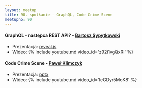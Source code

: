 ```yaml
---
layout: meetup
title: 90. spotkanie - GraphQL, Code Crime Scene
meetupno: 90
---
```


#### GraphQL - następca REST API? - [Bartosz Sypytkowski](https://twitter.com/horusiath)
* Prezentacja: [reveal.js](/assets/graphql/index.html)
* Wideo: {% include youtube.md video_id='z92i1vgQxRI' %}

#### Code Crime Scene - [Paweł Klimczyk](https://twitter.com/pwlklm)
* Prezentacja: [pptx](/assets/CodeCrimeScene.pptx)
* Wideo: {% include youtube.md video_id='IeGDyr5MoK8' %}
